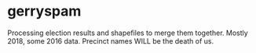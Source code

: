 # gerryspam

Processing election results and shapefiles to merge them together. Mostly 2018, some 2016 data. Precinct names WILL be the death of us. 
